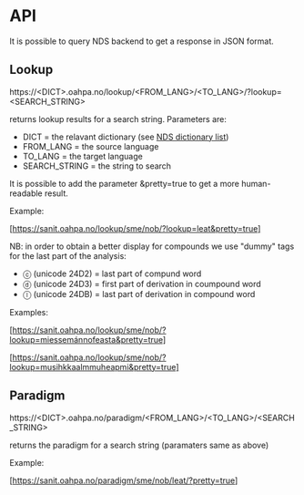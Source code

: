 # API

It is possible to query NDS backend to get a response in JSON format.


##  Lookup

https://\<DICT\>.oahpa.no/lookup/\<FROM_LANG\>/\<TO_LANG\>/?lookup=\<SEARCH_STRING\>


returns lookup results for a search string. Parameters are:


- DICT = the relavant dictionary (see [NDS dictionary list](dicts/nds/NeahttadigisanitLanguagePairs.html))
- FROM_LANG = the source language
- TO_LANG = the target language
- SEARCH_STRING = the string to search


It is possible to add the parameter &pretty=true to get a more human-readable result.


Example:

[https://sanit.oahpa.no/lookup/sme/nob/?lookup=leat&pretty=true]


NB: in order to obtain a better display for compounds we use "dummy" tags for the last part of the analysis:

- ⓒ (unicode 24D2) = last part of compund word
- ⓓ (unicode 24D3) = first part of derivation in coumpound word
- ⓛ (unicode 24DB) = last part of derivation in compound word


Examples:

[https://sanit.oahpa.no/lookup/sme/nob/?lookup=miessemánnofeasta&pretty=true] 

[https://sanit.oahpa.no/lookup/sme/nob/?lookup=musihkkaalmmuheapmi&pretty=true]


##  Paradigm

https://\<DICT\>.oahpa.no/paradigm/\<FROM_LANG\>/\<TO_LANG\>/\<SEARCH_STRING\>


returns the paradigm for a search string (paramaters same as above)


Example:

[https://sanit.oahpa.no/paradigm/sme/nob/leat/?pretty=true]
